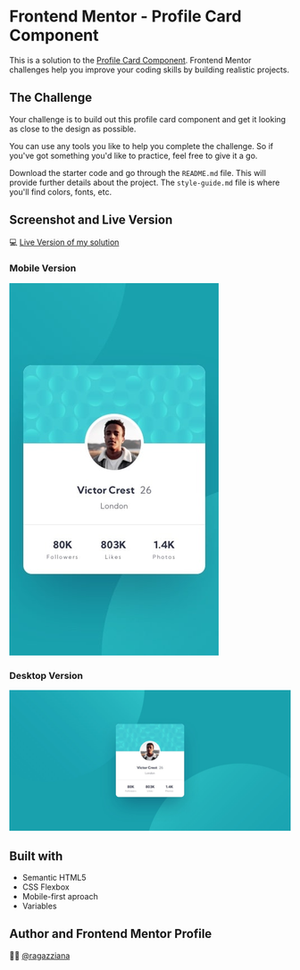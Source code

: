 # Frontend Mentor - Profile Card Component

This is a solution to the [Profile Card Component](https://www.frontendmentor.io/solutions/profile-card-component-oZetueUSuy). Frontend Mentor challenges help you improve your coding skills by building realistic projects.

## The Challenge

Your challenge is to build out this profile card component and get it looking as close to the design as possible.

You can use any tools you like to help you complete the challenge. So if you've got something you'd like to practice, feel free to give it a go.

Download the starter code and go through the  `README.md`  file. This will provide further details about the project. The  `style-guide.md`  file is where you'll find colors, fonts, etc.

## Screenshot and Live Version

💻 [Live Version of my solution](https://ragazziana.github.io/profile-card-component/)

### Mobile Version
![enter image description here](https://github.com/ragazziana/profile-card-component/blob/main/design/mobile-design.jpg?raw=true)

### Desktop Version
![enter image description here](https://github.com/ragazziana/profile-card-component/blob/main/design/desktop-design.jpg?raw=true)

## Built with

- Semantic HTML5
- CSS Flexbox
- Mobile-first aproach
- Variables

## Author and Frontend Mentor Profile
👩‍💻 [@ragazziana](https://www.frontendmentor.io/profile/ragazziana)

